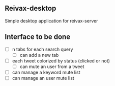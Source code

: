 ## Reivax-desktop

Simple desktop application for reivax-server

## Interface to be done

* [ ] n tabs for each search query
  * [ ] can add a new tab
* [ ] each tweet colorized by status (clicked or not)
  * [ ] can mute an user from a tweet
* [ ] can manage a keyword mute list
* [ ] can manage an user mute list